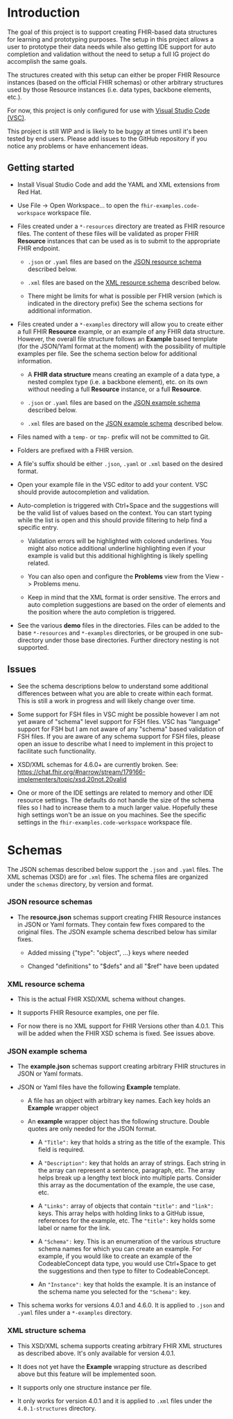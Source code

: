 # Introduction

The goal of this project is to support creating FHIR-based data structures for learning and prototyping purposes. The setup in this project allows a user to prototype their data needs while also getting IDE support for auto completion and validation without the need to setup a full IG project do accomplish the same goals.

The structures created with this setup can either be proper FHIR Resource instances (based on the official FHIR schemas) or other arbitrary structures used by those Resource instances (i.e. data types, backbone elements, etc.). 

For now, this project is only configured for use with [Visual Studio Code (VSC)](https://code.visualstudio.com/).

This project is still WIP and is likely to be buggy at times until it's been tested by end users. Please add issues to the GitHub repository if you notice any problems or have enhancement ideas.

## Getting started

* Install Visual Studio Code and add the YAML and XML extensions from Red Hat.

* Use File -> Open Workspace... to open the `fhir-examples.code-workspace` workspace file.

* Files created under a `*-resources` directory are treated as FHIR resource files. The content of these files will be validated as proper FHIR **Resource** instances that can be used as is to submit to the appropriate FHIR endpoint.

  * `.json` or `.yaml` files are based on the [JSON resource schema](#json-resource-schema) described below.

  * `.xml` files are based on the [XML resource schema](#xml-resource-schema) described below.

  * There might be limits for what is possible per FHIR version (which is indicated in the directory prefix) See the schema sections for additional information.

* Files created under a `*-examples` directory will allow you to create either a full FHIR **Resource** example, or an example of any FHIR data structure. However, the overall file structure follows an **Example** based template (for the JSON/Yaml format at the moment) with the possibility of multiple examples per file. See the schema section below for additional information.

  * A **FHIR data structure** means creating an example of a data type, a nested complex type (i.e. a backbone element), etc. on its own without needing a full **Resource** instance, or a full **Resource**.

  * `.json` or `.yaml` files are based on the [JSON example schema](#json-example-schema) described below.

  * `.xml` files are based on the [JSON example schema](#xml-example-schema) described below.

* Files named with a `temp-` or `tmp-` prefix will not be committed to Git.

* Folders are prefixed with a FHIR version.

* A file's suffix should be either `.json`, `.yaml` or `.xml` based on the desired format.

* Open your example file in the VSC editor to add your content. VSC should provide autocompletion and validation.

* Auto-completion is triggered with Ctrl+Space and the suggestions will be the valid list of values based on the context. You can start typing while the list is open and this should provide filtering to help find a specific entry.
  
  * Validation errors will be highlighted with colored underlines. You might also notice additional underline highlighting even if your example is valid but this additional highlighting is likely spelling related.
  
  * You can also open and configure the **Problems** view from the View -> Problems menu.

  * Keep in mind that the XML format is order sensitive. The errors and auto completion suggestions are based on the order of elements and the position where the auto completion is triggered.

* See the various **demo** files in the directories. Files can be added to the base `*-resources` and `*-examples` directories, or be grouped in one sub-directory under those base directories. Further directory nesting is not supported.  

## Issues

* See the schema descriptions below to understand some additional differences between what you are able to create within each format. This is still a work in progress and will likely change over time.

* Some support for FSH files in VSC might be possible however I am not yet aware of "schema" level support for FSH files. VSC has "language" support for FSH but I am not aware of any "schema" based validation of FSH files. If you are aware of any schema support for FSH files, please open an issue to describe what I need to implement in this project to facilitate such functionality.

* XSD/XML schemas for 4.6.0+ are currently broken. See: https://chat.fhir.org/#narrow/stream/179166-implementers/topic/xsd.20not.20valid

* One or more of the IDE settings are related to memory and other IDE resource settings. The defaults do not handle the size of the schema files so I had to increase them to a much larger value. Hopefully these high settings won't be an issue on you machines. See the specific settings in the `fhir-examples.code-workspace` workspace file.

# Schemas

The JSON schemas described below support the `.json` and `.yaml` files.  The XML schemas (XSD) are for `.xml` files. The schema files are organized under the `schemas` directory, by version and format.

### JSON resource schemas

* The **resource.json** schemas support creating FHIR Resource instances in JSON or Yaml formats. They contain few fixes compared to the original files. The JSON example schema described below has similar fixes.
    
    * Added missing {"type": "object", ...} keys where needed
    
    * Changed "definitions" to "$defs" and all "$ref" have been updated

### XML resource schema

* This is the actual FHIR XSD/XML schema without changes.

* It supports FHIR Resource examples, one per file. 

* For now there is no XML support for FHIR Versions other than 4.0.1. This will be added when the FHIR XSD schema is fixed. See issues above.

### JSON example schema

* The **example.json** schemas support creating arbitrary FHIR structures in JSON or Yaml formats.

* JSON or Yaml files have the following **Example** template.

    * A file has an object with arbitrary key names. Each key holds an **Example** wrapper object

    * An **example** wrapper object has the following structure. Double quotes are only needed for the JSON format.

        * A `"Title":` key that holds a string as the title of the example. This field is required.

        * A `"Description":` key that holds an array of strings. Each string in the array can represent a sentence, paragraph, etc.  The array helps break up a lengthy text block into multiple parts. Consider this array as the documentation of the example, the use case, etc.

        * A `"Links":` array of objects that contain `"title":` and `"link":` keys. This array helps with holding links to a GitHub issue, references for the example, etc.  The `"title":` key holds some label or name for the link.

        * A `"Schema":` key. This is an enumeration of the various structure schema names for which you can create an example. For example, if you would like to create an example of the CodeableConcept data type, you would use Ctrl+Space to get the suggestions and then type to filter to CodeableConcept.

        * An `"Instance":` key that holds the example. It is an instance of the schema name you selected for the `"Schema":` key.

* This schema works for versions 4.0.1 and 4.6.0. It is applied to `.json` and `.yaml` files under a `*-examples` directory.


### XML structure schema

* This XSD/XML schema supports creating arbitrary FHIR XML structures as described above. It's only available for version 4.0.1.

* It does not yet have the **Example** wrapping structure as described above but this feature will be implemented soon.

* It supports only one structure instance per file.

* It only works for version 4.0.1 and it is applied to `.xml` files under the `4.0.1-structures` directory.

